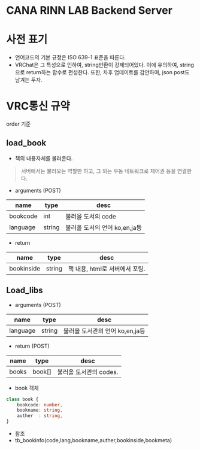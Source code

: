 # CANA RINN LAB Backend Server

# 사전 표기
- 언어코드의 기본 규정은 ISO 639-1 표준을 따른다.
- VRChat은 그 특성으로 인하여, string반환이 강제되어있다. 이에 유의하여, string으로 return하는 함수로 편성한다. 또한, 차후 업데이트를 감안하여, json post도 남겨는 두자.

# VRC통신 규약
order 기준

## load_book
- 책의 내용자체를 불러온다.
> 서버에서는 불러오는 역할만 하고, 그 외는 우동 네트워크로 제어권 등을 연결한다.
- arguments (POST)

|name|type|desc|
|----|----|----|
|bookcode|int|불러올 도서의 code|
|language|string|불러올 도서의 언어 ko,en,ja등|

- return

|name|type|desc|
|----|----|----|
|bookinside|string|책 내용, html로 서버에서 포팅.|

## Load_libs
- arguments (POST)

|name|type|desc|
|----|----|----|
|language|string|불러올 도서관의 언어 ko,en,ja등|

- return (POST)

|name|type|desc|
|----|----|----|
|books|book[]|불러올 도서관의 codes.|

- book 객체
```ts
class book {
    bookcode: number,
    bookname: string,
    auther  : string,
}
```

- 참조
- tb_bookinfo(code,lang,bookname,auther,bookinside,bookmeta)

